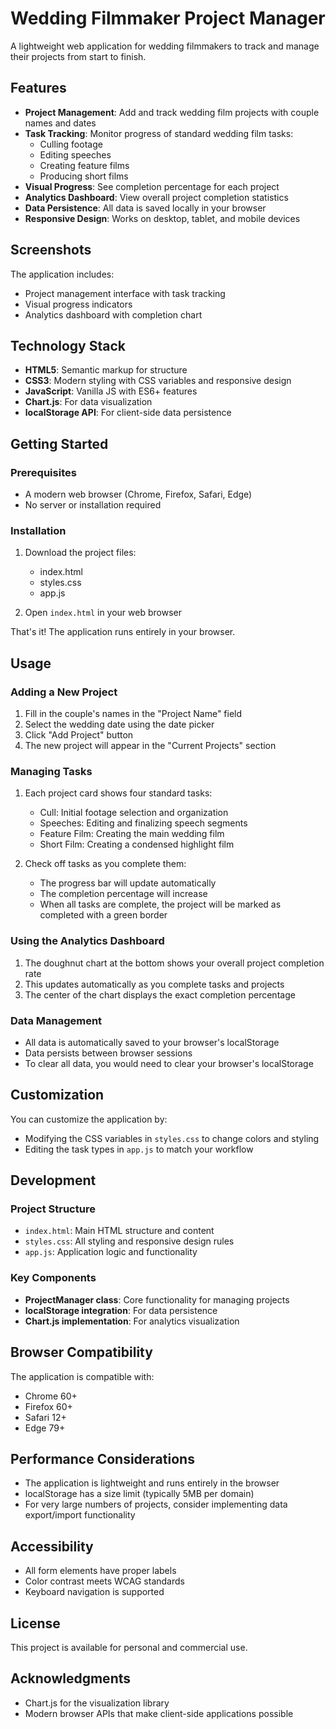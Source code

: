 # Wedding Filmmaker Project Manager

A lightweight web application for wedding filmmakers to track and manage their projects from start to finish.

## Features

- **Project Management**: Add and track wedding film projects with couple names and dates
- **Task Tracking**: Monitor progress of standard wedding film tasks:
  - Culling footage
  - Editing speeches
  - Creating feature films
  - Producing short films
- **Visual Progress**: See completion percentage for each project
- **Analytics Dashboard**: View overall project completion statistics
- **Data Persistence**: All data is saved locally in your browser
- **Responsive Design**: Works on desktop, tablet, and mobile devices

## Screenshots

The application includes:
- Project management interface with task tracking
- Visual progress indicators
- Analytics dashboard with completion chart

## Technology Stack

- **HTML5**: Semantic markup for structure
- **CSS3**: Modern styling with CSS variables and responsive design
- **JavaScript**: Vanilla JS with ES6+ features
- **Chart.js**: For data visualization
- **localStorage API**: For client-side data persistence

## Getting Started

### Prerequisites

- A modern web browser (Chrome, Firefox, Safari, Edge)
- No server or installation required

### Installation

1. Download the project files:
   - index.html
   - styles.css
   - app.js

2. Open `index.html` in your web browser

That's it! The application runs entirely in your browser.

## Usage

### Adding a New Project

1. Fill in the couple's names in the "Project Name" field
2. Select the wedding date using the date picker
3. Click "Add Project" button
4. The new project will appear in the "Current Projects" section

### Managing Tasks

1. Each project card shows four standard tasks:
   - Cull: Initial footage selection and organization
   - Speeches: Editing and finalizing speech segments
   - Feature Film: Creating the main wedding film
   - Short Film: Creating a condensed highlight film

2. Check off tasks as you complete them:
   - The progress bar will update automatically
   - The completion percentage will increase
   - When all tasks are complete, the project will be marked as completed with a green border

### Using the Analytics Dashboard

1. The doughnut chart at the bottom shows your overall project completion rate
2. This updates automatically as you complete tasks and projects
3. The center of the chart displays the exact completion percentage

### Data Management

- All data is automatically saved to your browser's localStorage
- Data persists between browser sessions
- To clear all data, you would need to clear your browser's localStorage

## Customization

You can customize the application by:
- Modifying the CSS variables in `styles.css` to change colors and styling
- Editing the task types in `app.js` to match your workflow

## Development

### Project Structure

- `index.html`: Main HTML structure and content
- `styles.css`: All styling and responsive design rules
- `app.js`: Application logic and functionality

### Key Components

- **ProjectManager class**: Core functionality for managing projects
- **localStorage integration**: For data persistence
- **Chart.js implementation**: For analytics visualization

## Browser Compatibility

The application is compatible with:
- Chrome 60+
- Firefox 60+
- Safari 12+
- Edge 79+

## Performance Considerations

- The application is lightweight and runs entirely in the browser
- localStorage has a size limit (typically 5MB per domain)
- For very large numbers of projects, consider implementing data export/import functionality

## Accessibility

- All form elements have proper labels
- Color contrast meets WCAG standards
- Keyboard navigation is supported

## License

This project is available for personal and commercial use.

## Acknowledgments

- Chart.js for the visualization library
- Modern browser APIs that make client-side applications possible